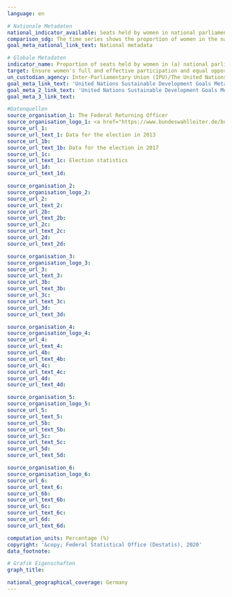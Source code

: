 ```yaml
---
language: en

# Nationale Metadaten
national_indicator_available: Seats held by women in national parliament <br> Seats held by women in the parliament of states
comparison_sdg: The time series shows the proportion of women in the national parliament based on the results of the election. The global metadata request the proportion as at 1 February of reporting year, and the time period 2013 till present, instead.
goal_meta_national_link_text: National metadata

# Globale Metadaten
indicator_name: Proportion of seats held by women in (a) national parliaments and (b) local governments
target: Ensure women's full and effective participation and equal opportunities for leadership at all levels of decision-making in political, economic and public life
un_custodian_agency: Inter-Parliamentary Union (IPU)/The United Nations Entity for Gender Equality and the Empowerment of Women (UN Women)
goal_meta_link_text: 'United Nations Sustainable Development Goals Metadata (Custodian Agency: Inter-Parliamentary Union (IPU))'
goal_meta_2_link_text: 'United Nations Sustainable Development Goals Metadata (Custodian Agency: The United Nations Entity for Gender Equality and the Empowerment of Women (UM Women))'
goal_meta_3_link_text: 

#Datenquellen
source_organisation_1: The Federal Returning Officer
source_organisation_logo_1: <a href="https://www.bundeswahlleiter.de/bundeswahlleiter.html"><img src="https://g205sdgs.github.io/sdg-indicators/public/OrgImgEn/bundeswahlleiter.png" alt="Logo bundeswahlleiter" style="height:60px; width:148px" /></a>
source_url_1: 
source_url_text_1: Data for the election in 2013
source_url_1b: 
source_url_text_1b: Data for the election in 2017
source_url_1c: 
source_url_text_1c: Election statistics
source_url_1d: 
source_url_text_1d: 

source_organisation_2: 
source_organisation_logo_2: 
source_url_2: 
source_url_text_2: 
source_url_2b: 
source_url_text_2b: 
source_url_2c: 
source_url_text_2c: 
source_url_2d: 
source_url_text_2d: 

source_organisation_3: 
source_organisation_logo_3: 
source_url_3: 
source_url_text_3: 
source_url_3b: 
source_url_text_3b: 
source_url_3c: 
source_url_text_3c: 
source_url_3d: 
source_url_text_3d: 

source_organisation_4: 
source_organisation_logo_4: 
source_url_4: 
source_url_text_4: 
source_url_4b: 
source_url_text_4b: 
source_url_4c: 
source_url_text_4c: 
source_url_4d: 
source_url_text_4d: 

source_organisation_5: 
source_organisation_logo_5: 
source_url_5: 
source_url_text_5: 
source_url_5b: 
source_url_text_5b: 
source_url_5c: 
source_url_text_5c: 
source_url_5d: 
source_url_text_5d: 

source_organisation_6: 
source_organisation_logo_6: 
source_url_6: 
source_url_text_6: 
source_url_6b: 
source_url_text_6b: 
source_url_6c: 
source_url_text_6c: 
source_url_6d: 
source_url_text_6d: 

computation_units: Percentage (%)
copyright: '&copy; Federal Statistical Office (Destatis), 2020'
data_footnote: 

# Grafik Eigenschaften
graph_title: 

national_geographical_coverage: Germany
---
```


